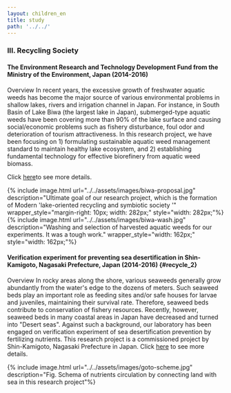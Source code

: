 ```yaml
---
layout: children_en
title: study
path: '../../'
---
```


### III. Recycling Society

#### The Environment Research and Technology Development Fund from the Ministry of the Environment, Japan (2014-2016)

Overview
In recent years, the excessive growth of freshwater aquatic weeds has become the major source of various environmental problems in shallow lakes, rivers and irrigation channel in Japan. For instance, in South Basin of Lake Biwa (the largest lake in Japan), submerged-type aquatic weeds have been covering more than 90% of the lake surface and causing social/economic problems such as fishery disturbance, foul odor and deterioration of tourism attractiveness. In this research project, we have been focusing on 1) formulating sustainable aquatic weed management standard to maintain healthy lake ecosystem, and 2) establishing fundamental technology for effective biorefinery from aquatic weed biomass.

Click [here](../project-biwa.html)to see more details.

<div class="multiple_figure_wrapper">
{% include image.html url="../../assets/images/biwa-proposal.jpg" description="Ultimate goal of our research project, which is the formation of Modern 'lake-oriented recycling and symbiotic society '" wrapper_style="margin-right: 10px; width: 282px;" style="width: 282px;"%}
{% include image.html url="../../assets/images/biwa-wash.jpg" description="Washing and selection of harvested aquatic weeds for our experiments. It was a tough work." wrapper_style="width: 162px;" style="width: 162px;"%}
</div>

#### Verification experiment for preventing sea desertification in Shin-Kamigoto, Nagasaki Prefecture, Japan (2014-2016) {#recycle_2}

Overview
In rocky areas along the shore, various seaweeds generally grow abundantly from the water's edge to the dozens of meters. Such seaweed beds play an important role as feeding sites and/or safe houses for larvae and juveniles, maintaining their survival rate. Therefore, seaweed beds contribute to conservation of fishery resources. Recently, however, seaweed beds in many coastal areas in Japan have decreased and turned into "Desert seas". Against such a background, our laboratory has been engaged on verification experiment of sea desertification prevention by fertilizing nutrients. This research project is a commissioned project by Shin-Kamigoto, Nagasaki Prefecture in Japan.
Click [here](../project-goto.html) to see more details.


{% include image.html url="../../assets/images/goto-scheme.jpg" description="Fig. Schema of nutrients circulation by connecting land with sea in this research project"%}